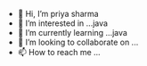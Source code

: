 - 👋 Hi, I’m priya sharma
- 👀 I’m interested in ...java
- 🌱 I’m currently learning ...java
- 💞️ I’m looking to collaborate on ...
- 📫 How to reach me ...

<!---
880412105/880412105 is a ✨ special ✨ repository because its `README.md` (this file) appears on your GitHub profile.
You can click the Preview link to take a look at your changes.
--->
